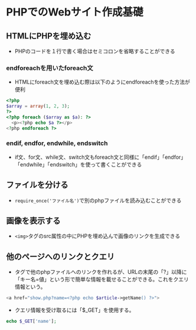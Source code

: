 # PHPでのWebサイト作成基礎

## HTMLにPHPを埋め込む
- PHPのコードを１行で書く場合はセミコロンを省略することができる

### endforeachを用いたforeach文
- HTMLにforeach文を埋め込む際は以下のようにendforeachを使った方法が便利
```PHP
<?php
$array = array(1, 2, 3);
?>
<?php foreach ($array as $a): ?>
  <p><?php echo $a ?></p>
<?php endforeach ?>
```

### endif, endfor, endwhile, endswitch
- if文、for文、while文、switch文もforeach文と同様に「endif」「endfor」「endwhile」「endswitch」を使って書くことができる

## ファイルを分ける
- `require_once('ファイル名')`で別のphpファイルを読み込むことができる

## 画像を表示する
- `<img>`タグのsrc属性の中にPHPを埋め込んで画像のリンクを生成できる

## 他のページへのリンクとクエリ
- <a>タグで他のphpファイルへのリンクを作れるが、URLの末尾の「?」以降に「キー名=値」という形で簡単な情報を載せることができる。これをクエリ情報という。
```PHP
<a href="show.php?name=<?php echo $article->getName() ?>">
```
- クエリ情報を受け取るには「$_GET」を使用する。
```PHP
echo $_GET['name'];
```
